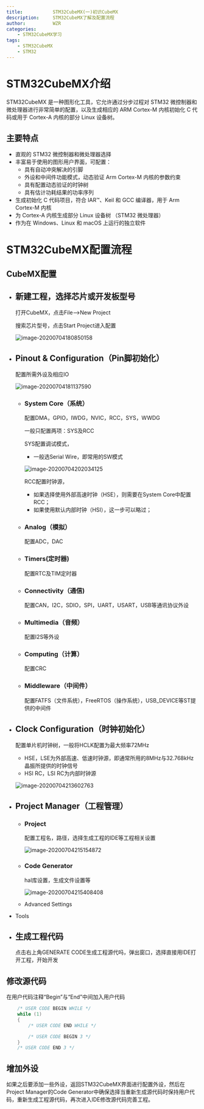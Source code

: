 ```yaml
---
title:           STM32CubeMX(一)初识CubeMX
description:     STM32CubeMX了解及配置流程
author:          WZR
categories:
    - STM32CubeMX学习
tags:
    - STM32CubeMX
    - STM32
---
```


# STM32CubeMX介绍

STM32CubeMX 是一种图形化工具，它允许通过分步过程对 STM32 微控制器和微处理器进行非常简单的配置，以及生成相应的 ARM Cortex-M 内核初始化 C 代码或用于 Cortex-A 内核的部分 Linux 设备树。

## 主要特点

- 直观的 STM32 微控制器和微处理器选择
- 丰富易于使用的图形用户界面，可配置：
  - 具有自动冲突解决的引脚
  - 外设和中间件功能模式，动态验证 Arm Cortex-M 内核的参数约束
  - 具有配置动态验证的时钟树
  - 具有估计功耗结果的功率序列
- 生成初始化 C 代码项目，符合 IAR™、Keil 和 GCC 编译器，用于 Arm Cortex-M 内核
- 为 Cortex-A 内核生成部分 Linux 设备树 （STM32 微处理器）
- 作为在 Windows、Linux 和 macOS 上运行的独立软件

# STM32CubeMX配置流程

## CubeMX配置

- ## 新建工程，选择芯片或开发板型号

  打开CubeMX，点击File–>New Project

  搜索芯片型号，点击Start Project进入配置

  ![image-20200704180850158](https://gitee.com/wziru/BlogPicGo/raw/master/img/20200704180905.png)

- ## Pinout & Configuration（Pin脚初始化）
  
  配置所需外设及相应IO
  
  ![image-20200704181137590](https://gitee.com/wziru/BlogPicGo/raw/master/img/20200704181137.png)
  
  - ### System Core（系统）
  
    配置DMA，GPIO，IWDG，NVIC，RCC，SYS，WWDG
  
    一般只配置两项：SYS及RCC
  
    SYS配置调试模式，
  
    - 一般选Serial Wire，即常用的SW模式
  
    ![image-20200704202034125](https://gitee.com/wziru/BlogPicGo/raw/master/img/20200704202034.png)
  
    RCC配置时钟源，
  
    - 如果选择使用外部高速时钟（HSE），则需要在System Core中配置RCC；
    - 如果使用默认内部时钟（HSI），这一步可以略过；
  
  - ### Analog（模拟）
  
    配置ADC，DAC
  
  - ### Timers(定时器)
  
    配置RTC及TIM定时器
  
  - ### Connectivity（通信)
  
    配置CAN，I2C，SDIO，SPI，UART，USART，USB等通讯协议外设
  
  - ### Multimedia（音频）
  
    配置I2S等外设
  
  - ### Computing（计算）
  
    配置CRC
  
  - ### Middleware（中间件）
  
    配置FATFS（文件系统），FreeRTOS（操作系统），USB_DEVICE等ST提供的中间件
  
- ## Clock Configuration（时钟初始化）

  配置单片机时钟树，一般将HCLK配置为最大频率72MHz

  - HSE，LSE为外部高速、低速时钟源，即通常所用的8MHz与32.768kHz晶振所提供的时钟信号
  - HSI RC，LSI RC为内部时钟源

  ![image-20200704213602763](https://gitee.com/wziru/BlogPicGo/raw/master/img/20200704213603.png)

- ## Project Manager（工程管理）

  - ### Project

    配置工程名，路径，选择生成工程的IDE等工程相关设置

    ![image-20200704215154872](https://gitee.com/wziru/BlogPicGo/raw/master/img/20200704215155.png)

  - ### Code Generator

    hal库设置，生成文件设置等

    ![image-20200704215408408](https://gitee.com/wziru/BlogPicGo/raw/master/img/20200704215408.png)

  - Advanced Settings

- Tools

- ## 生成工程代码

  点击右上角GENERATE CODE生成工程源代吗，弹出窗口，选择直接用IDE打开工程，开始开发

## 修改源代码

在用户代码注释“Begin”与“End”中间加入用户代码

```c
	/* USER CODE BEGIN WHILE */
	while (1)
  	{
    	/* USER CODE END WHILE */

    	/* USER CODE BEGIN 3 */
  	}
  	/* USER CODE END 3 */
```

## 增加外设

如果之后要添加一些外设，返回STM32CubeMX界面进行配置外设，然后在Project Manager的Code Generator中确保选择当重新生成源代码时保持用户代码，重新生成工程源代码，再次进入IDE修改源代码完善工程。
